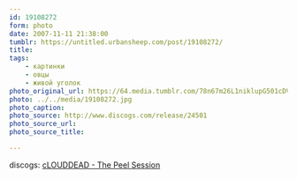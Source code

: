 ```yaml
---
id: 19108272
form: photo
date: 2007-11-11 21:38:00
tumblr: https://untitled.urbansheep.com/post/19108272/
title:
tags:
    - картинки
    - овцы
    - живой уголок
photo_original_url: https://64.media.tumblr.com/78n67m26L1niklupG501cDVm_640.jpg
photo: ../../media/19108272.jpg
photo_caption:
photo_source: http://www.discogs.com/release/24501
photo_source_url:
photo_source_title:

---
```


<p>discogs: <a href="http://www.discogs.com/release/24501">cLOUDDEAD - The Peel Session</a></p>
